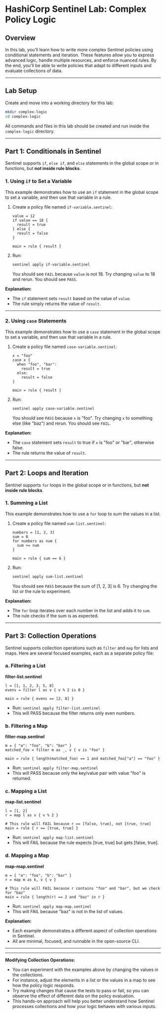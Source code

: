 # HashiCorp Sentinel Lab: Complex Policy Logic

## Overview
In this lab, you'll learn how to write more complex Sentinel policies using conditional statements and iteration. These features allow you to express advanced logic, handle multiple resources, and enforce nuanced rules. By the end, you'll be able to write policies that adapt to different inputs and evaluate collections of data.

---

## Lab Setup

Create and move into a working directory for this lab:

```bash
mkdir complex-logic
cd complex-logic
```
All commands and files in this lab should be created and run inside the `complex-logic` directory.

---

## Part 1: Conditionals in Sentinel 

Sentinel supports `if`, `else if`, and `else` statements in the global scope or in functions, but **not inside rule blocks**.

### 1. Using `if` to Set a Variable

This example demonstrates how to use an `if` statement in the global scope to set a variable, and then use that variable in a rule.

1. Create a policy file named `if-variable.sentinel`:
   ```sentinel
   value = 12
   if value == 18 {
     result = true
   } else {
     result = false
   }

   main = rule { result }
   ```
2. Run:
   ```bash
   sentinel apply if-variable.sentinel
   ```
   You should see `FAIL` because `value` is not 18. Try changing `value` to 18 and rerun. You should see `PASS`.

**Explanation:**
- The `if` statement sets `result` based on the value of `value`.
- The rule simply returns the value of `result`.

---

### 2. Using `case` Statements

This example demonstrates how to use a `case` statement in the global scope to set a variable, and then use that variable in a rule.

1. Create a policy file named `case-variable.sentinel`:
   ```sentinel
   x = "foo"
   case x {
     when "foo", "bar":
       result = true
     else:
       result = false
   }

   main = rule { result }
   ```
2. Run:
   ```bash
   sentinel apply case-variable.sentinel
   ```
   You should see `PASS` because `x` is "foo". Try changing `x` to something else (like "baz") and rerun. You should see `FAIL`.

**Explanation:**
- The `case` statement sets `result` to true if `x` is "foo" or "bar", otherwise false.
- The rule returns the value of `result`.

---

## Part 2: Loops and Iteration

Sentinel supports `for` loops in the global scope or in functions, but **not inside rule blocks**.

### 1. Summing a List

This example demonstrates how to use a `for` loop to sum the values in a list.

1. Create a policy file named `sum-list.sentinel`:
   ```sentinel
   numbers = [1, 2, 3]
   sum = 0
   for numbers as num {
     sum += num
   }

   main = rule { sum == 6 }
   ```
2. Run:
   ```bash
   sentinel apply sum-list.sentinel
   ```
   You should see `PASS` because the sum of [1, 2, 3] is 6. Try changing the list or the rule to experiment.

**Explanation:**
- The `for` loop iterates over each number in the list and adds it to `sum`.
- The rule checks if the sum is as expected.

---

## Part 3: Collection Operations

Sentinel supports collection operations such as `filter` and `map` for lists and maps. Here are several focused examples, each as a separate policy file:

### a. Filtering a List

**filter-list.sentinel**
```sentinel
l = [1, 1, 2, 3, 5, 8]
evens = filter l as v { v % 2 is 0 }

main = rule { evens == [2, 8] }
```
- Run: `sentinel apply filter-list.sentinel`
- This will PASS because the filter returns only even numbers.

### b. Filtering a Map

**filter-map.sentinel**
```sentinel
m = { "a": "foo", "b": "bar" }
matched_foo = filter m as _, v { v is "foo" }

main = rule { length(matched_foo) == 1 and matched_foo["a"] == "foo" }
```
- Run: `sentinel apply filter-map.sentinel`
- This will PASS because only the key/value pair with value "foo" is returned.

### c. Mapping a List

**map-list.sentinel**
```sentinel
l = [1, 2]
r = map l as v { v % 2 }

# This rule will FAIL because r == [false, true], not [true, true]
main = rule { r == [true, true] }
```
- Run: `sentinel apply map-list.sentinel`
- This will FAIL because the rule expects [true, true] but gets [false, true].

### d. Mapping a Map

**map-map.sentinel**
```sentinel
m = { "a": "foo", "b": "bar" }
r = map m as k, v { v }

# This rule will FAIL because r contains "foo" and "bar", but we check for "baz"
main = rule { length(r) == 2 and "baz" in r }
```
- Run: `sentinel apply map-map.sentinel`
- This will FAIL because "baz" is not in the list of values.

**Explanation:**
- Each example demonstrates a different aspect of collection operations in Sentinel.
- All are minimal, focused, and runnable in the open-source CLI.
--- 

---

**Modifying Collection Operations:**
- You can experiment with the examples above by changing the values in the collections.
- For instance, adjust the elements in a list or the values in a map to see how the policy logic responds.
- Try making changes that cause the tests to pass or fail, so you can observe the effect of different data on the policy evaluation.
- This hands-on approach will help you better understand how Sentinel processes collections and how your logic behaves with various inputs. 